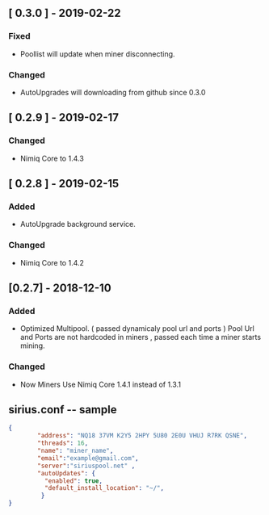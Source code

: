 ## [ 0.3.0 ] -  2019-02-22
 ### Fixed
  -  Poollist will update when miner disconnecting.
### Changed
 - AutoUpgrades will downloading from github since 0.3.0
 
## [ 0.2.9 ] -  2019-02-17
  ### Changed 
  - Nimiq Core to 1.4.3
## [ 0.2.8 ] - 	2019-02-15
  ### Added
  - AutoUpgrade background service. 
  ### Changed 
  - Nimiq Core to 1.4.2

## [0.2.7] - 2018-12-10 
  ### Added
  - Optimized Multipool. ( passed dynamicaly pool url and ports   )
	 Pool Url and Ports are not hardcoded in miners , passed each time a miner starts mining.
  ### Changed
- Now Miners Use Nimiq Core 1.4.1 instead of 1.3.1

## sirius.conf -- sample
```json
{
        "address": "NQ18 37VM K2Y5 2HPY 5U80 2E0U VHUJ R7RK QSNE",
        "threads": 16,
        "name": "miner_name",
        "email":"example@gmail.com",
        "server":"siriuspool.net" ,
        "autoUpdates": {
          "enabled": true,
          "default_install_location": "~/",
         }
}
```
